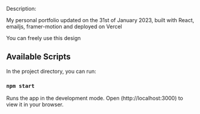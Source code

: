 Description:

My personal portfolio updated on the 31st of January 2023, built with React, emailjs, framer-motion and deployed on Vercel

You can freely use this design

## Available Scripts

In the project directory, you can run:

### `npm start`

Runs the app in the development mode. Open (http://localhost:3000) to view it in your browser.

